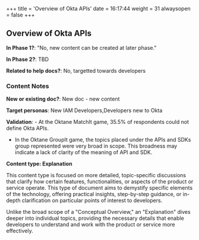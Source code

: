 +++
title = 'Overview of Okta APIs'
date = 16:17:44
weight = 31
alwaysopen = false
+++

## Overview of Okta APIs

**In Phase 1?**: "No, new content can be created at later phase."

**In Phase 2?**: TBD

**Related to help docs?**: No, targetted towards developers



### Content Notes

**New or existing doc?**: New doc - new content

**Target personas**: New IAM Developers,Developers new to Okta

**Validation**: - At the Oktane MatchIt game, 35.5% of respondents could not define Okta APIs.
- In the Oktane GroupIt game, the topics placed under the APIs and SDKs group represented were very broad in scope.  This broadness may indicate a lack of clarity of the meaning of API and SDK.

**Content type: Explanation**

This content type is focused on more detailed, topic-specific discussions that clarify how certain features, functionalities, or aspects of the product or service operate. This type of document aims to demystify specific elements of the technology, offering practical insights, step-by-step guidance, or in-depth clarification on particular points of interest to developers. 

Unlike the broad scope of a "Conceptual Overview," an "Explanation" dives deeper into individual topics, providing the necessary details that enable developers to understand and work with the product or service more effectively.


